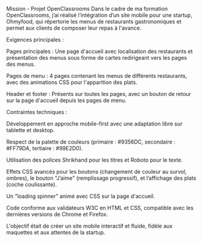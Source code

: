 Mission - Projet OpenClassrooms
Dans le cadre de ma formation OpenClassrooms, j’ai réalisé l’intégration d’un site mobile pour une startup, Ohmyfood, qui répertorie les menus de restaurants gastronomiques et permet aux clients de composer leur repas à l'avance.


Exigences principales :

Pages principales : Une page d'accueil avec localisation des restaurants et présentation des menus sous forme de cartes redirigeant vers les pages des menus.

Pages de menu : 4 pages contenant les menus de différents restaurants, avec des animations CSS pour l'apparition des plats.

Header et footer : Présents sur toutes les pages, avec un bouton de retour sur la page d'accueil depuis les pages de menu.


Contraintes techniques :

Développement en approche mobile-first avec une adaptation libre sur tablette et desktop.

Respect de la palette de couleurs (primaire : #9356DC, secondaire : #FF79DA, tertiaire : #99E2D0).

Utilisation des polices Shrikhand pour les titres et Roboto pour le texte.

Effets CSS avancés pour les boutons (changement de couleur au survol, ombres), le bouton "J’aime" (remplissage progressif), et l’affichage des plats (coche coulissante).

Un "loading spinner" animé avec CSS sur la page d'accueil.

Code conforme aux validateurs W3C en HTML et CSS, compatible avec les dernières versions de Chrome et Firefox.

L'objectif était de créer un site mobile interactif et fluide, fidèle aux maquettes et aux attentes de la startup.
